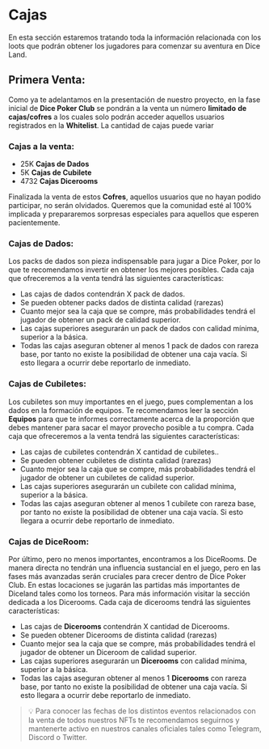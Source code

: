 # Cajas

En esta sección estaremos tratando toda la información relacionada con los loots que podrán obtener los jugadores para comenzar su aventura en Dice Land.

## Primera Venta:

Como ya te adelantamos en la presentación de nuestro proyecto, en la fase inicial de **Dice Poker Club** se pondrán a la venta un número **limitado** **de cajas/cofres** a los cuales solo podrán acceder aquellos usuarios registrados en la **Whitelist**. La cantidad de cajas puede variar 

### **Cajas a la venta:**

- 25K **Cajas de Dados**
- 5K **Cajas de Cubilete**
- 4732 **Cajas Dicerooms**

Finalizada la venta de estos **Cofres**, aquellos usuarios que no hayan podido participar, no serán olvidados. Queremos que la comunidad esté al 100% implicada y prepararemos sorpresas especiales para aquellos que esperen pacientemente.

### Cajas de Dados:

Los packs de dados son pieza indispensable para jugar a Dice Poker, por lo que te recomendamos invertir en obtener los mejores posibles. Cada caja que ofreceremos a la venta tendrá las siguientes características:

- Las cajas de dados contendrán X pack de dados.
- Se pueden obtener packs dados de distinta calidad (rarezas)
- Cuanto mejor sea la caja que se compre, más probabilidades tendrá el jugador de obtener un pack de calidad superior.
- Las cajas superiores asegurarán un pack de dados con calidad mínima, superior a la básica.
- Todas las cajas aseguran obtener al menos 1 pack de dados con rareza base, por tanto no existe la posibilidad de obtener una caja vacía. Si esto llegara a ocurrir debe reportarlo de inmediato.

### Cajas de Cubiletes:

Los cubiletes son muy importantes en el juego, pues complementan a los dados en la formación de equipos. Te recomendamos leer la sección **Equipos** para que te informes correctamente acerca de la proporción que debes mantener para sacar el mayor provecho posible a tu compra. Cada caja que ofreceremos a la venta tendrá las siguientes características:

- Las cajas de cubiletes contendrán X cantidad de cubiletes..
- Se pueden obtener cubiletes de distinta calidad (rarezas)
- Cuanto mejor sea la caja que se compre, más probabilidades tendrá el jugador de obtener un cubiletes de calidad superior.
- Las cajas superiores asegurarán un cubilete con calidad mínima, superior a la básica.
- Todas las cajas aseguran obtener al menos 1 cubilete con rareza base, por tanto no existe la posibilidad de obtener una caja vacía. Si esto llegara a ocurrir debe reportarlo de inmediato.

### Cajas de DiceRoom:

Por último, pero no menos importantes, encontramos a los DiceRooms. De manera directa no tendrán una influencia sustancial en el juego, pero en las fases más avanzadas serán cruciales para crecer dentro de Dice Poker Club. En estas locaciones se jugarán las partidas más importantes de Diceland tales como los torneos. Para más información visitar la sección dedicada a los Dicerooms. Cada caja de dicerooms tendrá  las siguientes características:

- Las cajas de **Dicerooms** contendrán X cantidad de Dicerooms.
- Se pueden obtener Dicerooms de distinta calidad (rarezas)
- Cuanto mejor sea la caja que se compre, más probabilidades tendrá el jugador de obtener un Diceroom de calidad superior.
- Las cajas superiores asegurarán un **Dicerooms** con calidad mínima, superior a la básica.
- Todas las cajas aseguran obtener al menos 1 **Dicerooms** con rareza base, por tanto no existe la posibilidad de obtener una caja vacía. Si esto llegara a ocurrir debe reportarlo de inmediato.


>💡 Para conocer las fechas de los distintos eventos relacionados con la venta de todos nuestros NFTs te recomendamos seguirnos y mantenerte activo en nuestros canales oficiales tales como Telegram, Discord o Twitter.